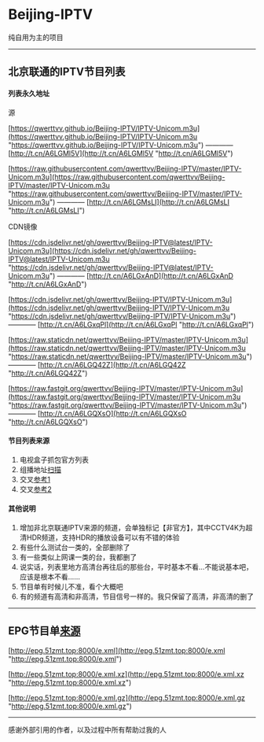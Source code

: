 # Beijing-IPTV

纯自用为主的项目

------------

## 北京联通的IPTV节目列表

#### 列表永久地址

源

[https://qwerttvv.github.io/Beijing-IPTV/IPTV-Unicom.m3u](https://qwerttvv.github.io/Beijing-IPTV/IPTV-Unicom.m3u "https://qwerttvv.github.io/Beijing-IPTV/IPTV-Unicom.m3u") ———— [http://t.cn/A6LGMl5V](http://t.cn/A6LGMl5V "http://t.cn/A6LGMl5V")

[https://raw.githubusercontent.com/qwerttvv/Beijing-IPTV/master/IPTV-Unicom.m3u](https://raw.githubusercontent.com/qwerttvv/Beijing-IPTV/master/IPTV-Unicom.m3u "https://raw.githubusercontent.com/qwerttvv/Beijing-IPTV/master/IPTV-Unicom.m3u") ———— [http://t.cn/A6LGMsLI](http://t.cn/A6LGMsLI "http://t.cn/A6LGMsLI")

CDN镜像

[https://cdn.jsdelivr.net/gh/qwerttvv/Beijing-IPTV@latest/IPTV-Unicom.m3u](https://cdn.jsdelivr.net/gh/qwerttvv/Beijing-IPTV@latest/IPTV-Unicom.m3u "https://cdn.jsdelivr.net/gh/qwerttvv/Beijing-IPTV@latest/IPTV-Unicom.m3u") ———— [http://t.cn/A6LGxAnD](http://t.cn/A6LGxAnD "http://t.cn/A6LGxAnD")

[https://cdn.jsdelivr.net/gh/qwerttvv/Beijing-IPTV/IPTV-Unicom.m3u](https://cdn.jsdelivr.net/gh/qwerttvv/Beijing-IPTV/IPTV-Unicom.m3u "https://cdn.jsdelivr.net/gh/qwerttvv/Beijing-IPTV/IPTV-Unicom.m3u") ———— [http://t.cn/A6LGxqPl](http://t.cn/A6LGxqPl "http://t.cn/A6LGxqPl")

[https://raw.staticdn.net/qwerttvv/Beijing-IPTV/master/IPTV-Unicom.m3u](https://raw.staticdn.net/qwerttvv/Beijing-IPTV/master/IPTV-Unicom.m3u "https://raw.staticdn.net/qwerttvv/Beijing-IPTV/master/IPTV-Unicom.m3u") ———— [http://t.cn/A6LGQ42Z](http://t.cn/A6LGQ42Z "http://t.cn/A6LGQ42Z")

[https://raw.fastgit.org/qwerttvv/Beijing-IPTV/master/IPTV-Unicom.m3u](https://raw.fastgit.org/qwerttvv/Beijing-IPTV/master/IPTV-Unicom.m3u "https://raw.fastgit.org/qwerttvv/Beijing-IPTV/master/IPTV-Unicom.m3u") ———— [http://t.cn/A6LGQXsO](http://t.cn/A6LGQXsO "http://t.cn/A6LGQXsO")




#### 节目列表来源
1. 电视盒子抓包官方列表
2. 组播地址[扫描](https://github.com/sdhzdmzzl/iptv_channel_scanner_windows "扫描")
3. 交叉[参考1](https://gist.github.com/sdhzdmzzl/93cf74947770066743fff7c7f4fc5820 "参考1")
4. 交叉[参考2](https://github.com/islercn/BeiJing-Unicom-IPTV-List "参考2")

#### 其他说明
1. 增加非北京联通IPTV来源的频道，会单独标记【非官方】，其中CCTV4K为超清HDR频道，支持HDR的播放设备可以有不错的体验
2. 有些什么测试台一类的，全部删除了
3. 有一些类似上网课一类的台，我都删了
4. 说实话，列表里地方高清台再往后的那些台，平时基本不看…不能说基本吧，应该是根本不看……
5. 节目单有时候儿不准，看个大概吧
6. 有的频道有高清和非高清，节目信号一样的。我只保留了高清，非高清的删了

------------

## EPG节目单[来源](http://epg.51zmt.top:8000/ "来源")

[http://epg.51zmt.top:8000/e.xml](http://epg.51zmt.top:8000/e.xml "http://epg.51zmt.top:8000/e.xml")

[http://epg.51zmt.top:8000/e.xml.xz](http://epg.51zmt.top:8000/e.xml.xz "http://epg.51zmt.top:8000/e.xml.xz")

[http://epg.51zmt.top:8000/e.xml.gz](http://epg.51zmt.top:8000/e.xml.gz "http://epg.51zmt.top:8000/e.xml.gz")

------------

感谢外部引用的作者，以及过程中所有帮助过我的人
